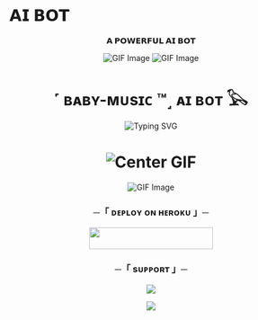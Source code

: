 # 𝗔𝗜 𝗕𝗢𝗧

<p align="center">
  <b>𝗔 𝗣𝗢𝗪𝗘𝗥𝗙𝗨𝗟 𝗔𝗜 𝗕𝗢𝗧</b>
</p>

<div align="center">
  <img src="https://user-images.githubusercontent.com/73097560/115834477-dbab4500-a447-11eb-908a-139a6edaec5c.gif" alt="GIF Image">
  <img src="https://user-images.githubusercontent.com/73097560/115834477-dbab4500-a447-11eb-908a-139a6edaec5c.gif" alt="GIF Image">
</div>

<h1 align="center">
  <b>˹ ʙᴀʙʏ-ᴍᴜsɪᴄ ™˼ ᴀɪ ʙᴏᴛ 𓅂</b>
</h1>

<div align="center">
  <img src="https://readme-typing-svg.herokuapp.com?color=0000FF&color=FFFFFF&center=true&vCenter=true&lines=──+˹+ʙᴀʙʏ-ᴍᴜsɪᴄ+™˼+ᴀɪ+ʙᴏᴛ+𓅂+──;Fᴏʀᴋ+ᴀɴᴅ+ɢɪᴠᴇ+sᴛᴀʀ+ᴛʜᴇɴ+ᴅᴇᴘʟᴏʏ.&width=600&height=180" alt="Typing SVG">
</div>



<h1 align="center">
  <img src="./.github/a94aee835e16cff4f14c83dac8ffbe10.gif" alt="Center GIF">
</h1>

<div align="center">
  <img src="https://user-images.githubusercontent.com/73097560/115834477-dbab4500-a447-11eb-908a-139a6edaec5c.gif" alt="GIF Image">
</div>

<h3 align="center">
    ─「 ᴅᴇᴩʟᴏʏ ᴏɴ ʜᴇʀᴏᴋᴜ 」─
</h3>


<p align="center"><a href="https://dashboard.heroku.com/new?template=https://github.com/OWNERSYSTUMM/Vikky"> <img src="https://img.shields.io/badge/Deploy%20On%20Heroku-green?style=for-the-badge&logo=heroku" width="220" height="38.45"/></a></p>

<h3 align="center">
    ─「 sᴜᴩᴩᴏʀᴛ 」─
</h3>

<p align="center">
<a href="https://t.me/+OL6jdTL7JAJjYzVl"><img src="https://img.shields.io/badge/-Support%20Group-blue.svg?style=for-the-badge&logo=Telegram"></a>
</p>

<p align="center">
<a href="https://t.me/BABY09_WORLD"><img src="https://img.shields.io/badge/-Support%20Channel-blue.svg?style=for-the-badge&logo=Telegram"></a>
</p>

